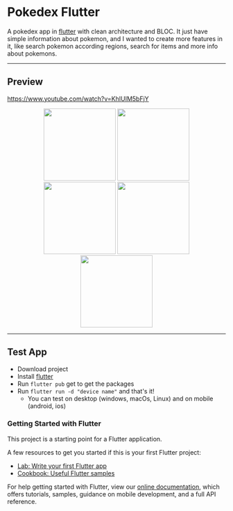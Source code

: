 # Pokedex Flutter 

A pokedex app in [flutter](https://flutter.dev/) with clean architecture and BLOC. It just have simple information about pokemon, and I wanted to create more features in it, like search pokemon according regions, search for items and more info about pokemons.

----
## Preview

https://www.youtube.com/watch?v=KhIUIM5bFjY

<div align="center">
<img width ="166px" src="https://user-images.githubusercontent.com/36513735/161147472-c6ddf74f-231f-409a-97ea-509f76cee347.png"/>
<img width ="166px" src="https://user-images.githubusercontent.com/36513735/161147467-6b6f38a8-3db5-4f45-8748-019888dac06c.png"/>
<img width ="166px" src="https://user-images.githubusercontent.com/36513735/161147321-a1c7b5cd-c96a-4a65-b77c-f3fb49068969.png"/>
<img width ="166px" src="https://user-images.githubusercontent.com/36513735/161147460-89b29a71-f550-4331-938f-ccd947218150.png"/>
<img width ="166px" src="https://user-images.githubusercontent.com/36513735/161147454-dbd785f6-66b3-4c4f-8351-ab827445ebe3.png"/>
</div> 

----

## Test App
 - Download project
 - Install [flutter](https://flutter.dev/docs/get-started/)
 - Run `flutter pub` get to get the packages
 - Run `flutter run -d "device name"` and that's it!
    - You can test on desktop (windows, macOs, Linux) and on mobile (android, ios)

### Getting Started with Flutter

This project is a starting point for a Flutter application.

A few resources to get you started if this is your first Flutter project:

- [Lab: Write your first Flutter app](https://flutter.dev/docs/get-started/codelab)
- [Cookbook: Useful Flutter samples](https://flutter.dev/docs/cookbook)

For help getting started with Flutter, view our
[online documentation](https://flutter.dev/docs), which offers tutorials,
samples, guidance on mobile development, and a full API reference.
